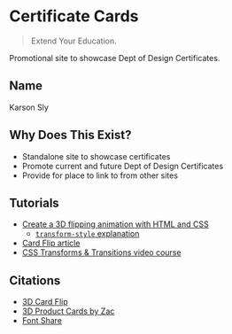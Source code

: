 # Certificate Cards

> Extend Your Education.

Promotional site to showcase Dept of Design Certificates.

## Name

Karson Sly

## Why Does This Exist?

- Standalone site to showcase certificates
- Promote current and future Dept of Design Certificates
- Provide for place to link to from other sites

## Tutorials

- [Create a 3D flipping animation with HTML and CSS](https://www.youtube.com/watch?v=FeJEEE3zc4U)
  - [`transform-style` explanation](https://www.kevinpowell.co/article/transform-style/)
- [Card Flip article](https://3dtransforms.desandro.com/card-flip)
- [CSS Transforms & Transitions video course](https://www.linkedin.com/learning/css-transforms-and-transitions)

## Citations

- [3D Card Flip](https://codepen.io/desandro/pen/LmWoWe)
- [3D Product Cards by Zac](https://codepen.io/zremboldt/pen/ZvQjOG)
- [Font Share](https://www.fontshare.com/fonts/plein)

